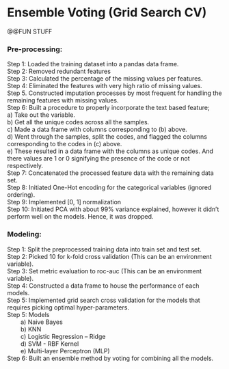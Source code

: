 # Ensemble Voting (Grid Search CV) 

@@FUN STUFF

### Pre-processing:
Step 1: Loaded the training dataset into a pandas data frame. <br>
Step 2: Removed redundant features<br>
Step 3: Calculated the percentage of the missing values per features.<br>
Step 4: Eliminated the features with very high ratio of missing values.<br>
Step 5. Constructed imputation processes by most frequent for handling the remaining features with missing values.<br>
Step 6: Built a procedure to properly incorporate the text based feature;<br>
    a) Take out the variable.<br>
    b) Get all the unique codes across all the samples.<br>
    c) Made a data frame with columns corresponding to (b) above.<br>
    d) Went through the samples, split the codes, and flagged the columns corresponding to the codes in (c) above.<br>
    e) These resulted in a data frame with the columns as unique codes. And there values are 1 or 0 signifying the presence of the code or not respectively.<br>
Step 7: Concatenated the processed feature data with the remaining data set.<br>
Step 8: Initiated One-Hot encoding for the categorical variables (ignored ordering).<br>
Step 9: Implemented [0, 1] normalization<br>
Step 10: Initiated PCA with about 99% variance explained, however it didn’t perform well on the models. Hence, it was dropped.<br>

### Modeling:
Step 1: Split the preprocessed training data into train set and test set.<br>
Step 2: Picked 10 for k-fold cross validation (This can be an environment variable).<br>
Step 3: Set metric evaluation to roc-auc (This can be an environment variable).<br>
Step 4: Constructed a data frame to house the performance of each models.<br>
Step 5: Implemented grid search cross validation for the models that requires picking optimal hyper-parameters.<br>
Step 5: Models<br>
&nbsp;&nbsp;&nbsp;&nbsp;&nbsp;&nbsp;&nbsp; a) Naive Bayes<br>
&nbsp;&nbsp;&nbsp;&nbsp;&nbsp;&nbsp;&nbsp; b) KNN<br>
&nbsp;&nbsp;&nbsp;&nbsp;&nbsp;&nbsp;&nbsp; c) Logistic Regression – Ridge<br>
&nbsp;&nbsp;&nbsp;&nbsp;&nbsp;&nbsp;&nbsp; d) SVM - RBF Kernel<br>
&nbsp;&nbsp;&nbsp;&nbsp;&nbsp;&nbsp;&nbsp; e) Multi-layer Perceptron (MLP)<br>
Step 6: Built an ensemble method by voting for combining all the models.